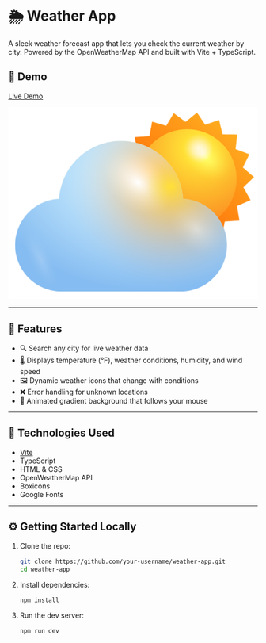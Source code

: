 # 🌦️ Weather App

A sleek weather forecast app that lets you check the current weather by city. Powered by the OpenWeatherMap API and built with Vite + TypeScript.

## 📸 Demo

[Live Demo](https://gavinnewin.github.io/weather-app/)

![Weather App Screenshot](./public/images/cloud.png)

---

## 🌟 Features

- 🔍 Search any city for live weather data
- 🌡️ Displays temperature (°F), weather conditions, humidity, and wind speed
- 🖼️ Dynamic weather icons that change with conditions
- ❌ Error handling for unknown locations
- 🎨 Animated gradient background that follows your mouse

---

## 🚀 Technologies Used

- [Vite](https://vitejs.dev/)
- TypeScript
- HTML & CSS
- OpenWeatherMap API
- Boxicons
- Google Fonts

---

## ⚙️ Getting Started Locally

1. Clone the repo:
   ```bash
   git clone https://github.com/your-username/weather-app.git
   cd weather-app

2. Install dependencies:
   ```bash
   npm install

3. Run the dev server:
   ```bash
   npm run dev

